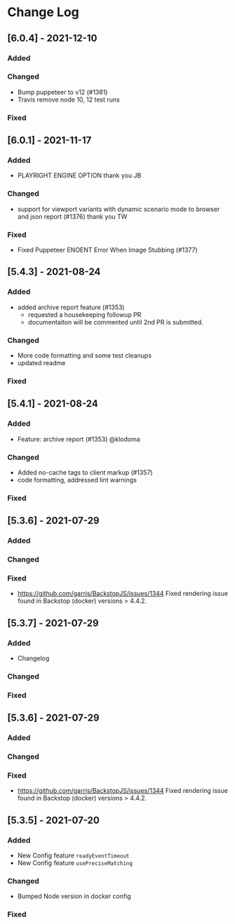 
# Change Log

 
## [6.0.4] - 2021-12-10
### Added

### Changed
- Bump puppeteer to v12 (#1381)
- Travis remove node 10, 12 test runs

### Fixed 



 
## [6.0.1] - 2021-11-17
### Added
- PLAYRIGHT ENGINE OPTION  thank you JB

### Changed
- support for viewport variants with dynamic scenario mode to browser and json report (#1376)  thank you TW

### Fixed 
- Fixed Puppeteer ENOENT Error When Image Stubbing (#1377)



 
## [5.4.3] - 2021-08-24
### Added
- added archive report feature (#1353)
  - requested a housekeeping followup PR
  - documentaiton will be commented until 2nd PR is submitted.


### Changed
- More code formatting and some test cleanups
- updated readme

### Fixed 



 
## [5.4.1] - 2021-08-24
### Added
- Feature: archive report (#1353)  @klodoma



### Changed
- Added no-cache tags to client markup (#1357)
- code formatting, addressed lint warnings

### Fixed 




## [5.3.6] - 2021-07-29

### Added


### Changed


### Fixed
- https://github.com/garris/BackstopJS/issues/1344
  Fixed rendering issue found in Backstop (docker) versions > 4.4.2.
 

## [5.3.7] - 2021-07-29
### Added
- Changelog

### Changed


### Fixed 


## [5.3.6] - 2021-07-29

### Added


### Changed


### Fixed
- https://github.com/garris/BackstopJS/issues/1344
  Fixed rendering issue found in Backstop (docker) versions > 4.4.2.
 

 
## [5.3.5] - 2021-07-20

### Added
- New Config feature `readyEventTimeout`
- New Config feature `usePreciseMatching`


### Changed
- Bumped Node version in docker config


### Fixed

